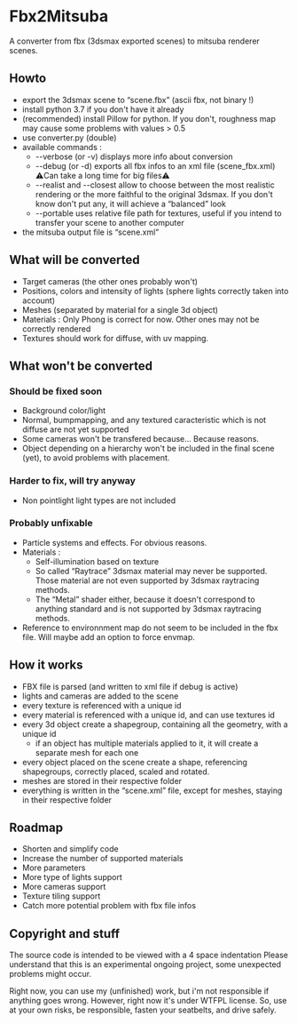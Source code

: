 # Fbx2Mitsuba

A converter from fbx (3dsmax exported scenes) to mitsuba renderer scenes.

## Howto

- export the 3dsmax scene to “scene.fbx” (ascii fbx, not binary !)
- install python 3.7 if you don't have it already
- (recommended) install Pillow for python. If you don't, roughness map may cause some problems with values > 0.5
- use converter.py (double)
- available commands :
	- --verbose (or -v) displays more info about conversion
	- --debug (or -d) exports all fbx infos to an xml file (scene_fbx.xml) ⚠️Can take a long time for big files⚠️
 	- --realist and --closest allow to choose between the most realistic rendering or the more faithful to the original 3dsmax. If you don't know don't put any, it will achieve a “balanced” look
	- --portable uses relative file path for textures, useful if you intend to transfer your scene to another computer
- the mitsuba output file is “scene.xml”

## What will be converted

- Target cameras (the other ones probably won't)
- Positions, colors and intensity of lights (sphere lights correctly taken into account)
- Meshes (separated by material for a single 3d object)
- Materials : Only Phong is correct for now. Other ones may not be correctly rendered
- Textures should work for diffuse, with uv mapping.

## What won't be converted

### Should be fixed soon

- Background color/light
- Normal, bumpmapping, and any textured caracteristic which is not diffuse are not yet supported
- Some cameras won't be transfered because… Because reasons.
- Object depending on a hierarchy won't be included in the final scene (yet), to avoid problems with placement.

### Harder to fix, will try anyway

- Non pointlight light types are not included

### Probably unfixable

- Particle systems and effects. For obvious reasons.
- Materials :
	- Self-illumination based on texture
	- So called “Raytrace” 3dsmax material may never be supported. Those material are not even supported by 3dsmax raytracing methods.
	- The “Metal” shader either, because it doesn't correspond to anything standard and is not supported by 3dsmax raytracing methods.
- Reference to environnment map do not seem to be included in the fbx file. Will maybe add an option to force envmap.


## How it works

- FBX file is parsed (and written to xml file if debug is active)
- lights and cameras are added to the scene
- every texture is referenced with a unique id
- every material is referenced with a unique id, and can use textures id
- every 3d object create a shapegroup, containing all the geometry, with a unique id
	- if an object has multiple materials applied to it, it will create a separate mesh for each one
- every object placed on the scene create a shape, referencing shapegroups, correctly placed, scaled and rotated.
- meshes are stored in their respective folder
- everything is written in the “scene.xml” file, except for meshes, staying in their respective folder

## Roadmap

- Shorten and simplify code
- Increase the number of supported materials
- More parameters
- More type of lights support
- More cameras support
- Texture tiling support
- Catch more potential problem with fbx file infos

## Copyright and stuff

The source code is intended to be viewed with a 4 space indentation
Please understand that this is an experimental ongoing project, some unexpected problems might occur.

Right now, you can use my (unfinished) work, but i'm not responsible if anything goes wrong.
However, right now it's under WTFPL license.
So, use at your own risks, be responsible, fasten your seatbelts, and drive safely.
